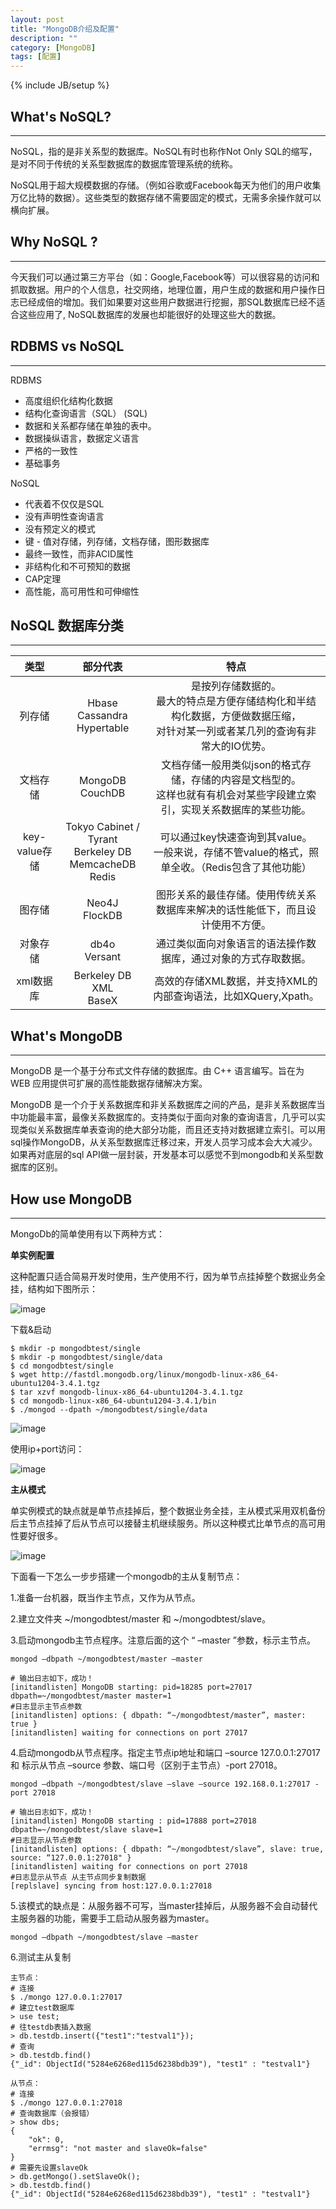 ```yaml
---
layout: post
title: "MongoDB介绍及配置"
description: ""
category: [MongoDB]
tags: [配置]
---
```

{% include JB/setup %}

## What's NoSQL?

------------

NoSQL，指的是非关系型的数据库。NoSQL有时也称作Not Only SQL的缩写，是对不同于传统的关系型数据库的数据库管理系统的统称。

NoSQL用于超大规模数据的存储。（例如谷歌或Facebook每天为他们的用户收集万亿比特的数据）。这些类型的数据存储不需要固定的模式，无需多余操作就可以横向扩展。

## Why NoSQL ?

-------------

今天我们可以通过第三方平台（如：Google,Facebook等）可以很容易的访问和抓取数据。用户的个人信息，社交网络，地理位置，用户生成的数据和用户操作日志已经成倍的增加。我们如果要对这些用户数据进行挖掘，那SQL数据库已经不适合这些应用了, NoSQL数据库的发展也却能很好的处理这些大的数据。

## RDBMS vs NoSQL

-------------

RDBMS 

- 高度组织化结构化数据 
- 结构化查询语言（SQL） (SQL) 
- 数据和关系都存储在单独的表中。 
- 数据操纵语言，数据定义语言 
- 严格的一致性
- 基础事务

NoSQL 

- 代表着不仅仅是SQL
- 没有声明性查询语言
- 没有预定义的模式
- 键 - 值对存储，列存储，文档存储，图形数据库
- 最终一致性，而非ACID属性
- 非结构化和不可预知的数据
- CAP定理 
- 高性能，高可用性和可伸缩性

## NoSQL 数据库分类

------------

|类型|部分代表|特点|
|:---------:|:------:|:-------:|
|列存储|Hbase<br>Cassandra<br>Hypertable|是按列存储数据的。<br>最大的特点是方便存储结构化和半结构化数据，方便做数据压缩，<br>对针对某一列或者某几列的查询有非常大的IO优势。|
|文档存储|MongoDB<br>CouchDB|文档存储一般用类似json的格式存储，存储的内容是文档型的。<br>这样也就有有机会对某些字段建立索引，实现关系数据库的某些功能。|
|key-value存储|Tokyo Cabinet / Tyrant<br>Berkeley DB<br>MemcacheDB<br>Redis|可以通过key快速查询到其value。<br>一般来说，存储不管value的格式，照单全收。（Redis包含了其他功能）|
|图存储|Neo4J<br>FlockDB|图形关系的最佳存储。使用传统关系数据库来解决的话性能低下，而且设计使用不方便。|
|对象存储|db4o<br>Versant|通过类似面向对象语言的语法操作数据库，通过对象的方式存取数据。|
|xml数据库|Berkeley DB XML<br>BaseX|高效的存储XML数据，并支持XML的内部查询语法，比如XQuery,Xpath。|


## What's MongoDB

----------

MongoDB 是一个基于分布式文件存储的数据库。由 C++ 语言编写。旨在为 WEB 应用提供可扩展的高性能数据存储解决方案。

MongoDB 是一个介于关系数据库和非关系数据库之间的产品，是非关系数据库当中功能最丰富，最像关系数据库的。支持类似于面向对象的查询语言，几乎可以实现类似关系数据库单表查询的绝大部分功能，而且还支持对数据建立索引。可以用sql操作MongoDB，从关系型数据库迁移过来，开发人员学习成本会大大减少。如果再对底层的sql API做一层封装，开发基本可以感觉不到mongodb和关系型数据库的区别。


## How use MongoDB

---------

MongoDb的简单使用有以下两种方式：

**单实例配置**

这种配置只适合简易开发时使用，生产使用不行，因为单节点挂掉整个数据业务全挂，结构如下图所示：

![image](https://raw.githubusercontent.com/yuzujin/yuzujin.github.com/master/images/mongo1.jpg)

下载&启动

	$ mkdir -p mongodbtest/single 
	$ mkdir -p mongodbtest/single/data
	$ cd mongodbtest/single
	$ wget http://fastdl.mongodb.org/linux/mongodb-linux-x86_64-ubuntu1204-3.4.1.tgz
	$ tar xzvf mongodb-linux-x86_64-ubuntu1204-3.4.1.tgz
	$ cd mongodb-linux-x86_64-ubuntu1204-3.4.1/bin
	$ ./mongod --dpath ~/mongodbtest/single/data
	
![image](https://raw.githubusercontent.com/yuzujin/yuzujin.github.com/master/images/mongo2.png)

使用ip+port访问：

![image](https://raw.githubusercontent.com/yuzujin/yuzujin.github.com/master/images/mongo3.png)

**主从模式**

单实例模式的缺点就是单节点挂掉后，整个数据业务全挂，主从模式采用双机备份后主节点挂掉了后从节点可以接替主机继续服务。所以这种模式比单节点的高可用性要好很多。


![image](https://raw.githubusercontent.com/yuzujin/yuzujin.github.com/master/images/mongo4.jpg)
	
下面看一下怎么一步步搭建一个mongodb的主从复制节点：

1.准备一台机器，既当作主节点，又作为从节点。

2.建立文件夹 ~/mongodbtest/master 和 ~/mongodbtest/slave。

3.启动mongodb主节点程序。注意后面的这个 “ –master ”参数，标示主节点。

    mongod –dbpath ~/mongodbtest/master –master

	# 输出日志如下，成功！
	[initandlisten] MongoDB starting: pid=18285 port=27017 dbpath=~/mongodbtest/master master=1
	#日志显示主节点参数
	[initandlisten] options: { dbpath: “~/mongodbtest/master”, master: true }
	[initandlisten] waiting for connections on port 27017

4.启动mongodb从节点程序。指定主节点ip地址和端口 –source 127.0.0.1:27017 和 标示从节点 –source 参数、端口号（区别于主节点）-port 27018。

	mongod –dbpath ~/mongodbtest/slave –slave –source 192.168.0.1:27017 -port 27018

	# 输出日志如下，成功！
	[initandlisten] MongoDB starting : pid=17888 port=27018 dbpath=~/mongodbtest/slave slave=1
	#日志显示从节点参数
	[initandlisten] options: { dbpath: “~/mongodbtest/slave”, slave: true, source: “127.0.0.1:27018" }
	[initandlisten] waiting for connections on port 27018
	#日志显示从节点 从主节点同步复制数据
	[replslave] syncing from host:127.0.0.1:27018

5.该模式的缺点是：从服务器不可写，当master挂掉后，从服务器不会自动替代主服务器的功能，需要手工启动从服务器为master。
	
	mongod –dbpath ~/mongodbtest/slave –master
	
6.测试主从复制

	主节点：
	# 连接
	$ ./mongo 127.0.0.1:27017
	# 建立test数据库
	> use test;
	# 往testdb表插入数据
	> db.testdb.insert({"test1":"testval1"});
	# 查询
	> db.testdb.find()
	{"_id": ObjectId("5284e6268ed115d6238bdb39"), "test1" : "testval1"}
		
	从节点：
	# 连接
	$ ./mongo 127.0.0.1:27018
	# 查询数据库（会报错）
	> show dbs;
	{ 
		"ok": 0,
		"errmsg": "not master and slaveOk=false"
	}
	# 需要先设置slaveOk
	> db.getMongo().setSlaveOk();
	> db.testdb.find()
	{"_id": ObjectId("5284e6268ed115d6238bdb39"), "test1" : "testval1"}
